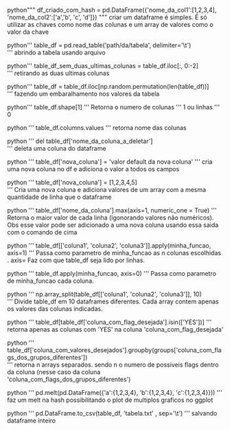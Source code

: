 
python"""
df_criado_com_hash = pd.DataFrame({'nome_da_col1':[1,2,3,4], 'nome_da_col2':['a','b', 'c', 'd']}) 
"""
criar um dataframe é simples. É só utilizar as chaves como nome das colunas e um array de valores como o valor da chave

python'''
table_df = pd.read_table('path/da/tabela', delimiter='\t')  
'''
abrindo a tabela usando arquivo

python'''
table_df_sem_duas_ultimas_colunas =  table_df.iloc[:, 0:-2]      
'''
 retirando  as duas ultimas colunas

python'''
table_df = table_df.iloc[np.random.permutation(len(table_df))]   
'''
 fazendo um embaralhamento nos valores da tabela

python'''
table_df.shape[1] 
'''
 Retorna o numero de colunas 
'''
1 ou linhas 
'''
0

python
'''
table_df.columns.values 
'''
 retorna nome das colunas

python
'''
del table_df['nome_da_coluna_a_deletar']  
'''
 deleta uma coluna do dataframe

python
'''
table_df['nova_coluna'] = 'valor default da nova coluna' 
'''
 cria uma nova coluna no df e adiciona o valor a todos os campos

python
'''
table_df['nova_coluna'] = [1,2,3,4,5]    
'''
 Cria uma nova coluna e adiciona valores de um array com a mesma quantidade de linha que o dataframe

python
'''
table_df['nome_da_coluna'].max(axis=1, numeric_one = True) 
'''
 Retorna o maior valor de cada linha (igonorando valores não numéricos). Obs esse valor pode ser adicionado a uma nova coluna usando essa saida com o comando de cima

python
'''
table_df[['coluna1', 'coluna2', 'coluna3']].apply(minha_funcao, axis=1) 
'''
 Passa como parametro de minha_funcao as n colunas escolhidas . axis= Faz com que table_df seja lido por linhas.

python
'''
table_df.apply(minha_funcao, axis=0) 
'''
Passa como parametro de minha_funcao cada coluna.

python
'''
np.array_split(table_df[['coluna1', 'coluna2', 'coluna3']], 10)  
'''
 Divide table_df em 10 dataframes diferentes. Cada array contem apenas os valores das colunas indicadas.

python
'''
table_df[table_df['coluna_com_flag_desejada'].isin(['YES'])] 
'''
 retorna apenas as colunas com 'YES' na coluna 'coluna_com_flag_desejada'

python
'''
table_df['coluna_com_valores_desejados'].groupby(groups['coluna_com_flags_dos_grupos_diferentes'])  
'''
 retorna n arrays separados. sendo n o numero de possiveis flags dentro da coluna (nesse caso da coluna 'coluna_com_flags_dos_grupos_diferentes')

python
'''
pd.melt(pd.DataFrame({'a':{1,2,3,4}, 'b':{1,2,3,4}, 'c':{1,2,3,4}})) 
'''
 faz um melt na hash possibilitando o plot de multiplos graficos no ggplot

python
'''
pd.DataFrame.to_csv(table_df, 'tabela.txt' , sep='\t') 
'''
 salvando dataframe inteiro
